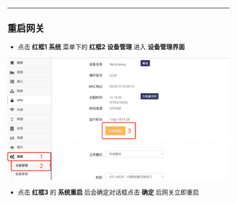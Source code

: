 ***

## 重启网关

- 点击 **红框1** **系统** 菜单下的 **红框2** **设备管理** 进入 **设备管理界面**

![avatar](./reboot_cn.jpg) 

- 点击 **红框3** 的 **系统重启** 后会确定对话框点击 **确定** 后网关立即重启

